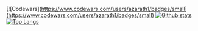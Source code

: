 [![Codewars](https://www.codewars.com/users/azarath1/badges/small](https://www.codewars.com/users/azarath1/badges/small)
[![Github stats](https://github-readme-stats.vercel.app/api?username=azarath1&count_private=true&show_icons=true&theme=midnight-purple&cache_seconds=2000)](https://github-readme-stats.vercel.app/api?username=azarath1&count_private=true&show_icons=true&theme=midnight-purple&cache_seconds=2000)
[![Top Langs](https://github-readme-stats.vercel.app/api/top-langs/?username=azarath1&layout=compact)](https://github.com/anuraghazra/github-readme-stats)
